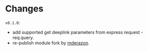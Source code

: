 # Changes

`v0.1.0`:

- add supported get deeplink parameters from express request - req.query.
- re-publish module fork by [mderazon](https://github.com/mderazon/node-deeplink.git).
